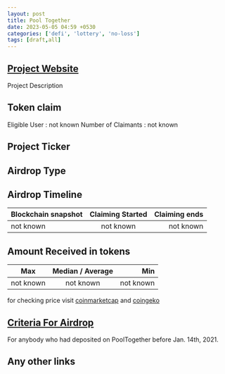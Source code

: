 ```yaml
---
layout: post
title: Pool Together
date: 2023-05-05 04:59 +0530
categories: ['defi', 'lottery', 'no-loss']
tags: [draft,all]
---
```





## [Project Website](https://app.pooltogether.com/)

 Project Description

## Token claim

Eligible User : not known
Number of Claimants : not known

## Project Ticker

## Airdrop Type

## Airdrop Timeline

| Blockchain snapshot     | Claiming Started           | Claiming ends    |
| ----------------------- |:--------------------------:| ----------------:|
|       not known         |        not known           |   not known      |

## Amount Received in tokens

| Max        |    Median / Average  |       Min    |
| ---------- |:--------------------:| ------------:|
| not known  |     not known        |  not known   |

for checking price visit [coinmarketcap](https://coinmarketcap.com/currencies/) and [coingeko](https://www.coingecko.com/en/coins/)

## [Criteria For Airdrop](link)

For anybody who had deposited on PoolTogether before Jan. 14th, 2021.

## Any other links
